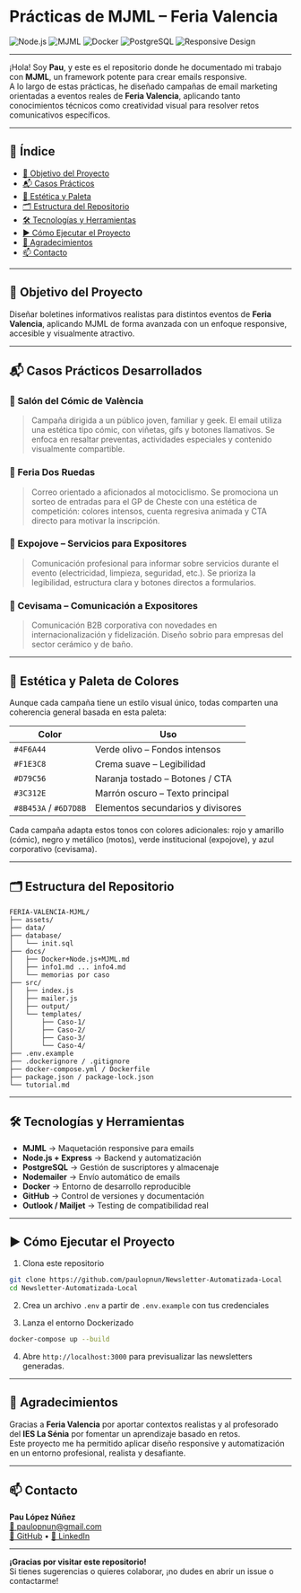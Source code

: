 # Prácticas de MJML – Feria Valencia

![Node.js](https://img.shields.io/badge/Node.js-339933?style=flat&logo=node.js&logoColor=white)
![MJML](https://img.shields.io/badge/MJML-FD652F?style=flat&logoColor=white)
![Docker](https://img.shields.io/badge/Docker-2496ED?style=flat&logo=docker&logoColor=white)
![PostgreSQL](https://img.shields.io/badge/PostgreSQL-336791?style=flat&logo=postgresql&logoColor=white)
![Responsive Design](https://img.shields.io/badge/Responsive--Design-0088CC?style=flat&logo=google-chrome&logoColor=white)

---

¡Hola! Soy **Pau**, y este es el repositorio donde he documentado mi trabajo con **MJML**, un framework potente para crear emails responsive.  
A lo largo de estas prácticas, he diseñado campañas de email marketing orientadas a eventos reales de **Feria Valencia**, aplicando tanto conocimientos técnicos como creatividad visual para resolver retos comunicativos específicos.

---

## 📌 Índice

- [🎯 Objetivo del Proyecto](#objetivo-del-proyecto)
- [📬 Casos Prácticos](#casos-prácticos-desarrollados)
- [🎨 Estética y Paleta](#estética-y-paleta-de-colores)
- [🗂️ Estructura del Repositorio](#estructura-del-repositorio)
- [🛠️ Tecnologías y Herramientas](#tecnologías-y-herramientas)
- [▶️ Cómo Ejecutar el Proyecto](#️cómo-ejecutar-el-proyecto)
- [🙏 Agradecimientos](#agradecimientos)
- [📫 Contacto](#contacto)

---

## 🎯 Objetivo del Proyecto

Diseñar boletines informativos realistas para distintos eventos de **Feria Valencia**, aplicando MJML de forma avanzada con un enfoque responsive, accesible y visualmente atractivo.

---

## 📬 Casos Prácticos Desarrollados

### 🔹 Salón del Cómic de València
> Campaña dirigida a un público joven, familiar y geek. El email utiliza una estética tipo cómic, con viñetas, gifs y botones llamativos. Se enfoca en resaltar preventas, actividades especiales y contenido visualmente compartible.

### 🔹 Feria Dos Ruedas
> Correo orientado a aficionados al motociclismo. Se promociona un sorteo de entradas para el GP de Cheste con una estética de competición: colores intensos, cuenta regresiva animada y CTA directo para motivar la inscripción.

### 🔹 Expojove – Servicios para Expositores
> Comunicación profesional para informar sobre servicios durante el evento (electricidad, limpieza, seguridad, etc.). Se prioriza la legibilidad, estructura clara y botones directos a formularios.

### 🔹 Cevisama – Comunicación a Expositores
> Comunicación B2B corporativa con novedades en internacionalización y fidelización. Diseño sobrio para empresas del sector cerámico y de baño.

---

## 🎨 Estética y Paleta de Colores

Aunque cada campaña tiene un estilo visual único, todas comparten una coherencia general basada en esta paleta:

| Color               | Uso                              |
|--------------------|-----------------------------------|
| `#4F6A44`           | Verde olivo – Fondos intensos     |
| `#F1E3C8`           | Crema suave – Legibilidad         |
| `#D79C56`           | Naranja tostado – Botones / CTA   |
| `#3C312E`           | Marrón oscuro – Texto principal   |
| `#8B453A` / `#6D7D8B` | Elementos secundarios y divisores |

Cada campaña adapta estos tonos con colores adicionales: rojo y amarillo (cómic), negro y metálico (motos), verde institucional (expojove), y azul corporativo (cevisama).

---

## 🗂️ Estructura del Repositorio

```plaintext
FERIA-VALENCIA-MJML/
├── assets/
├── data/
├── database/
│   └── init.sql
├── docs/
│   ├── Docker+Node.js+MJML.md
│   ├── info1.md ... info4.md
│   └── memorias por caso
├── src/
│   ├── index.js
│   ├── mailer.js
│   ├── output/
│   └── templates/
│       ├── Caso-1/
│       ├── Caso-2/
│       ├── Caso-3/
│       └── Caso-4/
├── .env.example
├── .dockerignore / .gitignore
├── docker-compose.yml / Dockerfile
├── package.json / package-lock.json
└── tutorial.md
```

---

## 🛠️ Tecnologías y Herramientas

- **MJML** → Maquetación responsive para emails  
- **Node.js + Express** → Backend y automatización  
- **PostgreSQL** → Gestión de suscriptores y almacenaje  
- **Nodemailer** → Envío automático de emails  
- **Docker** → Entorno de desarrollo reproducible  
- **GitHub** → Control de versiones y documentación  
- **Outlook / Mailjet** → Testing de compatibilidad real

---

## ▶️ Cómo Ejecutar el Proyecto

1. Clona este repositorio

```bash
git clone https://github.com/paulopnun/Newsletter-Automatizada-Local
cd Newsletter-Automatizada-Local
```

2. Crea un archivo `.env` a partir de `.env.example` con tus credenciales

3. Lanza el entorno Dockerizado

```bash
docker-compose up --build
```

4. Abre `http://localhost:3000` para previsualizar las newsletters generadas.

---

## 🙏 Agradecimientos

Gracias a **Feria Valencia** por aportar contextos realistas y al profesorado del **IES La Sénia** por fomentar un aprendizaje basado en retos.  
Este proyecto me ha permitido aplicar diseño responsive y automatización en un entorno profesional, realista y desafiante.

---

## 📫 Contacto

**Pau López Núñez**  
[📧 paulopnun@gmail.com](mailto:paulopnun@gmail.com)  
[🔗 GitHub](https://github.com/paulopnun) • [🔗 LinkedIn](https://www.linkedin.com/in/paulopnun)

---

**¡Gracias por visitar este repositorio!**  
Si tienes sugerencias o quieres colaborar, ¡no dudes en abrir un issue o contactarme!

